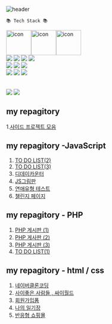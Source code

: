 ![header](https://capsule-render.vercel.app/api?type=waving&color=auto&height=300&section=header&text=HongDawww&fontSize=90&animation=fadeIn&fontAlignY=38&desc=&descAlignY=51&descAlign=62)




	📚 Tech Stack 📚

<div style="display: flex; align-items: flex-start;">
<img src="https://techstack-generator.vercel.app/js-icon.svg" alt="icon" width="67" height="67" />
	<img src="https://techstack-generator.vercel.app/react-icon.svg" alt="icon" width="67" height="67" />
	<img src="https://techstack-generator.vercel.app/redux-icon.svg" alt="icon" width="67" height="67" />
</div>
  
<div>
  <img src="https://img.shields.io/badge/html5-E34F26?style=for-the-badge&logo=html5&logoColor=white"> 
  <img src="https://img.shields.io/badge/css-1572B6?style=for-the-badge&logo=css3&logoColor=white">
  <img src="https://img.shields.io/badge/github-181717?style=for-the-badge&logo=github&logoColor=white">
  <img src="https://img.shields.io/badge/PHP-777BB4?style=for-the-badge&logo=php&logoColor=white">
</div>
<div>
  <img src="https://img.shields.io/badge/Figma-F24E1E?style=for-the-badge&logo=Figma&logoColor=white">
  <img src="https://img.shields.io/badge/Slack-4A154B?style=for-the-badge&logo=Slack&logoColor=white">
  <img src="https://img.shields.io/badge/Notion-000000?style=for-the-badge&logo=Slack&logoColor=black">
</div>
<div>
  <img src="https://img.shields.io/badge/VisualStudio-5C2D91?style=for-the-badge&logo=Slack&logoColor=white">
  <img src="https://img.shields.io/badge/javascript-F7DF1E?style=for-the-badge&logo=javascript&logoColor=black">
  <img src="https://img.shields.io/badge/mariaDB-003545?style=for-the-badge&logo=mariaDB&logoColor=white">
</div>
<br>
<br>
<div>
  <img src="https://github-readme-stats.vercel.app/api/top-langs/?username=HongDawww&layout=compact">
  <img src="https://github-readme-stats.vercel.app/api?username=HongDawww&show_icons=true">
</div>

## my repagitory 
1.[사이드 프로젝트 모음](https://github.com/HongDawww/SIDE-PROJECT-COLLECTION)

## my repagitory -JavaScript
1. [TO DO LIST(2)](https://hongdawww.github.io/todolist/JS_TODOLIST/html/index.html)
2. [TO DO LIST(3)](https://github.com/HongDawww/self-project/tree/main/todolist(3))
3. [디데이카운터](https://github.com/HongDawww/self-project/tree/main/D-Day-counter)
4. [JS그림판](https://github.com/HongDawww/SIDE-PROJECT-COLLECTION/tree/main/canvas)
5. [연애유형 테스트](https://12lovetypetest12.netlify.app)
6. [챌린지 페이지](https://hongdawww.github.io/challenge-page/callenge-page/index.html)
 
## my repagitory - PHP
1. [PHP 게시판 (1)](https://github.com/HongDawww/bbs.git)
2. [PHP 게사판 (2)](https://github.com/HongDawww/miniboard.git)
3. [PHP 게시판 (3)](https://github.com/HongDawww/tbl_member_.git)
4. [TO DO LIST(1)](https://github.com/HongDawww/DeepSleepToDoList)



## my repagitory - html / css
1. [네이버클론코딩](https://github.com/HongDawww/naiver.git)
2. [사이좋은 사람들 , 싸이월드](https://github.com/HongDawww/self-project.git)
3. [회원가입폼](https://github.com/HongDawww/self-project/tree/main/sign-in)
4. [나의 일기장](https://github.com/HongDawww/self-project/tree/main/my-diary)
5. [반응형 쇼핑몰](https://github.com/HongDawww/self-project/tree/main/my-shop)




   





